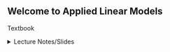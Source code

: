 ## Welcome to Applied Linear Models

Textbook 

<details>
<summary>Lecture Notes/Slides</summary>
<br>
  
 * [00 - Linear Models Intro](00_LinearModels_Intro.html)
 * [01 - Introduction to R](/01_Introduction_to_R.nb.html)
 * [02 - Summary Graphs](/02_SummaryGraphs.html)
* [03 - Residual Sum of Squares](/03_RSS.html)

</details>
